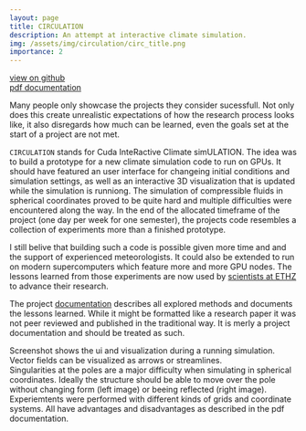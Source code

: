 ```yaml
---
layout: page
title: CIRCULATION
description: An attempt at interactive climate simulation.
img: /assets/img/circulation/circ_title.png
importance: 2
---
```


<a href="https://github.com/hschwane/CIRCULATION"><i class="fab fa-github"></i> view on github</a><br>
<a href="/assets/pdf/schwanekamp2020interactiveMeteorology.pdf"><i class="fas fa-book"></i> pdf documentation</a>

Many people only showcase the projects they consider sucessfull. 
Not only does this create unrealistic expectations of how the research process looks like, 
it also disregards how much can be learned, even the goals set at the start of a project are not met.

`CIRCULATION` stands for Cuda InteRactive Climate simULATION. The idea was to build a prototype for a new climate simulation code to run on GPUs.
It should have featured an user interface for changeing initial conditions and simulation settings, 
as well as an interactive 3D visualization that is updated while the simulation is runniong. 
The simulation of compressible fluids in spherical coordinates proved to be quite hard and multiple difficulties were encountered along the way. 
In the end of the allocated timeframe of the project (one day per week for one semester), 
the projects code resembles a collection of experiments more than a finished prototype.

I still belive that building such a code is possible given more time and and the support of experienced meteorologists. It could also be extended to run on 
modern supercomputers which feature more and more GPU nodes. 
The lessons learned from those experiments are now used by [scientists at ETHZ](https://iac.ethz.ch/group/atmospheric-predictability.html) to advance their research.  

The project [documentation](/assets/pdf/schwanekamp2020interactiveMeteorology.pdf) describes all explored methods and documents the lessons learned. 
While it might be formatted like a research paper it was not peer reviewed and published in the traditional way. 
It is merly a project documentation and should be treated as such.

<div class="row">
    <div class="col-sm mt-3">
        <img class="img-fluid rounded z-depth-1" src="{{ '/assets/img/circulation/circulation_full.png' | relative_url }}" alt="" title="circulation ui and visualization"/>
    </div>
</div>
<div class="caption">
    Screenshot shows the ui and visualization during a running simulation.
</div>

<div class="row justify-content-sm-center">
    <div class="col-sm mt-2">
        <img class="img-fluid rounded z-depth-1" src="{{ '/assets/img/circulation/arrows_small.png' | relative_url }}" alt="" title="vector field arrows"/>
    </div>
    <div class="col-sm mt-2">
        <img class="img-fluid rounded z-depth-1" src="{{ '/assets/img/circulation/streamlines.png' | relative_url }}" alt="" title="streamlines"/>
    </div>
</div>
<div class="caption">
    Vector fields can be visualized as arrows or streamlines.
</div>

<div class="row justify-content-sm-center">
    <div class="col-sm mt-2">
        <img class="img-fluid rounded z-depth-1" src="{{ '/assets/img/circulation/poleadvection.png' | relative_url }}" alt="" title="advection over the pole"/>
    </div>
    <div class="col-sm mt-2">
        <img class="img-fluid rounded z-depth-1" src="{{ '/assets/img/circulation/polereflection.png ' | relative_url }}" alt="" title="reflection at the pole"/>
    </div>
</div>
<div class="caption">
    Singularities at the poles are a major difficulty when simulating in spherical coordinates. Ideally the structure should be able to move over the pole without changing form (left image) or beeing reflected (right image).
</div>

<div class="row justify-content-sm-center">
    <div class="col-sm mt-2">
        <img class="img-fluid rounded z-depth-1" src="{{ '/assets/img/circulation/lolagrid.png' | relative_url }}" alt="" title="longitude latitude grid"/>
    </div>
    <div class="col-sm mt-2">
        <img class="img-fluid rounded z-depth-1" src="{{ '/assets/img/circulation/icogrid.png' | relative_url }}" alt="" title="icosahedral grid"/>
    </div>
    <div class="col-sm mt-2">
        <img class="img-fluid rounded z-depth-1" src="{{ '/assets/img/circulation/rectgrid.png' | relative_url }}" alt="" title="cartesian grid"/>
    </div>
</div>
<div class="caption">
    Experiemtents were performed with different kinds of grids and coordinate systems. All have advantages and disadvantages as described in the pdf documentation.
</div>
